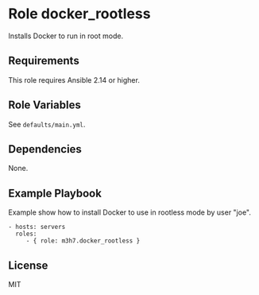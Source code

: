 # Role docker_rootless

Installs Docker to run in root mode.

## Requirements

This role requires Ansible 2.14 or higher.

## Role Variables

See `defaults/main.yml`.

## Dependencies

None.

## Example Playbook

Example show how to install Docker to use in rootless mode by user "joe".

    - hosts: servers
      roles:
         - { role: m3h7.docker_rootless }

## License

MIT
